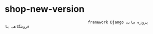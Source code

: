 # shop-new-version
                                         framework Django پروژه سایت فروشگاهی با 
                                                                                       
                                                                   
                                                                   
